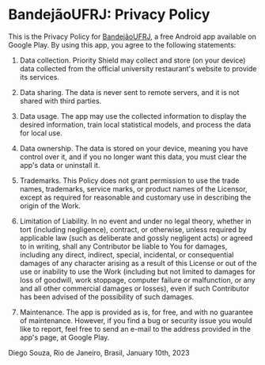 # BandejãoUFRJ: Privacy Policy

This is the Privacy Policy for [BandejãoUFRJ](https://play.google.com/store/apps/details?id=com.github.diegofps.bandejaoufrj), a free Android app available on Google Play. By using this app, you agree to the following statements:

1. Data collection. Priority Shield may collect and store (on your device) data collected from the official university restaurant's website to provide its services.

1. Data sharing. The data is never sent to remote servers, and it is not shared with third parties.

1. Data usage. The app may use the collected information to display the desired information, train local statistical models, and process the data for local use.

1. Data ownership. The data is stored on your device, meaning you have control over it, and if you no longer want this data, you must clear the app's data or uninstall it.

1. Trademarks. This Policy does not grant permission to use the trade names, trademarks, service marks, or product names of the Licensor, except as required for reasonable and customary use in describing the origin of the Work.

1. Limitation of Liability. In no event and under no legal theory, whether in tort (including negligence), contract, or otherwise, unless required by applicable law (such as deliberate and gossly negligent acts) or agreed to in writing, shall any Contributor be liable to You for damages, including any direct, indirect, special, incidental, or consequential damages of any character arising as a result of this License or out of the use or inability to use the Work (including but not limited to damages for loss of goodwill, work stoppage, computer failure or malfunction, or any and all other commercial damages or losses), even if such Contributor has been advised of the possibility of such damages.

1. Maintenance. The app is provided as is, for free, and with no guarantee of maintenance. However, if you find a bug or security issue you would like to report, feel free to send an e-mail to the address provided in the app's page, at Google Play.

Diego Souza, Rio de Janeiro, Brasil, January 10th, 2023

